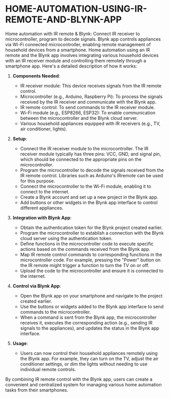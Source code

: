 # HOME-AUTOMATION-USING-IR-REMOTE-AND-BLYNK-APP
Home automation with IR remote &amp; Blynk: Connect IR receiver to microcontroller, program to decode signals. Blynk app controls appliances via Wi-Fi connected microcontroller, enabling remote management of household devices from a smartphone.
Home automation using an IR remote and the Blynk app involves integrating various household devices with an IR receiver module and controlling them remotely through a smartphone app. Here's a detailed description of how it works:

1. **Components Needed**:
   - IR receiver module: This device receives signals from the IR remote control.
   - Microcontroller (e.g., Arduino, Raspberry Pi): To process the signals received by the IR receiver and communicate with the Blynk app.
   - IR remote control: To send commands to the IR receiver module.
   - Wi-Fi module (e.g., ESP8266, ESP32): To enable communication between the microcontroller and the Blynk cloud server.
   - Various household appliances equipped with IR receivers (e.g., TV, air conditioner, lights).

2. **Setup**:
   - Connect the IR receiver module to the microcontroller. The IR receiver module typically has three pins: VCC, GND, and signal pin, which should be connected to the appropriate pins on the microcontroller.
   - Program the microcontroller to decode the signals received from the IR remote control. Libraries such as Arduino's IRremote can be used for this purpose.
   - Connect the microcontroller to the Wi-Fi module, enabling it to connect to the internet.
   - Create a Blynk account and set up a new project in the Blynk app.
   - Add buttons or other widgets in the Blynk app interface to control different appliances.

3. **Integration with Blynk App**:
   - Obtain the authentication token for the Blynk project created earlier.
   - Program the microcontroller to establish a connection with the Blynk cloud server using the authentication token.
   - Define functions in the microcontroller code to execute specific actions based on the commands received from the Blynk app.
   - Map IR remote control commands to corresponding functions in the microcontroller code. For example, pressing the "Power" button on the IR remote might trigger a function to turn the TV on or off.
   - Upload the code to the microcontroller and ensure it is connected to the internet.

4. **Control via Blynk App**:
   - Open the Blynk app on your smartphone and navigate to the project created earlier.
   - Use the buttons or widgets added to the Blynk app interface to send commands to the microcontroller.
   - When a command is sent from the Blynk app, the microcontroller receives it, executes the corresponding action (e.g., sending IR signals to the appliances), and updates the status in the Blynk app interface.

5. **Usage**:
   - Users can now control their household appliances remotely using the Blynk app. For example, they can turn on the TV, adjust the air conditioner settings, or dim the lights without needing to use individual remote controls.

By combining IR remote control with the Blynk app, users can create a convenient and centralized system for managing various home automation tasks from their smartphones.
